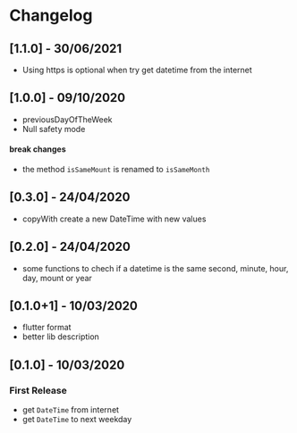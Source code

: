 # Changelog

## [1.1.0] - 30/06/2021

* Using https is optional when try get datetime from the internet

## [1.0.0] - 09/10/2020

* previousDayOfTheWeek
* Null safety mode

#### break changes
- the method `isSameMount` is renamed to `isSameMonth` 

## [0.3.0] - 24/04/2020

* copyWith create a new DateTime with new values

## [0.2.0] - 24/04/2020

* some functions to chech if a datetime is the same second, minute, hour, day, mount or year

## [0.1.0+1] - 10/03/2020

* flutter format
* better lib description

## [0.1.0] - 10/03/2020

### First Release

* get `DateTime` from internet
* get `DateTime` to next weekday
